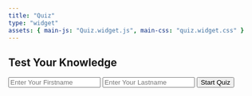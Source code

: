 ```yaml
---
title: "Quiz"
type: "widget"
assets: { main-js: "Quiz.widget.js", main-css: "quiz.widget.css" }
---
```


<div data-js-widget="Quiz">

  <!-- **************************************
  ***********START LANDING PAGE*************
  **************************************-->

  <section class="quiz__landing-container landing-page-container">

  <div class="quiz__landing-wrapper landing-page-wrapper">
  <h1 class="quiz__landing-heading" id="landing-page-heading">Test Your Knowledge</h1>
      <div class="quiz__landing-inputs-wrapper landing-inputs-wrapper">
        <input type="text" id="firstname" class="quiz__landing-input fullname" placeholder="Enter Your Firstname">
        <input type="text" id="lastname" class="quiz__landing-input fullname" placeholder="Enter Your Lastname">
        <button class="quiz__start-quiz-btn" id="start-quiz-btn">Start Quiz</button>
      </div>
  </div>

  </section>

  <!-- ************************************
  ***********END LANDING PAGE*************
  **************************************-->

  <!-- *************************************
  ***********START ADMIN SECTION***********
  **************************************-->

  <section class="quiz__admin-container admin-panel-container" style="display:none">
      <div class='quiz__admin-wrapper admin-panel-wrapper'>
      <div class="header">
        <h2>Add Questions</h2>
        <a href=""><button id="admin-logout-btn">Logout</button></a>
      </div>
        <div class="forms-wrapper">
        <button id="question-update-btn">Update</button>
        <button id="question-delete-btn">Delete</button>
        <textarea id="new-question-text" cols="" rows="" placeholder="New Question"></textarea>
        <div class="admin-options-container">
            <div class="admin-option-wrapper">
                <input type="radio" class="admin-option-0" name="answer" value="0">
                <input type="text" class="admin-option admin-option-0" value="">
            </div>
            <div class="admin-option-wrapper">
                <input type="radio" class="admin-option-1" name="answer" value="1">
                <input type="text" class="admin-option admin-option-1" value="">
            </div>
        </div>
        <button id="question-insert-btn">Insert</button>
        </div>
      <button id="questions-clear-btn">Clear List</button>
      </div>
      <div class="results-list-container">
        <div class="clear">
        <h2>Results</h2>
        <button id="results-clear-btn">Clear Results</button>
        </div>
        <div class="results-list-wrapper">
  <!--  <p class="person person-1"><span class="person-1">Nick Smith - 5 Points</span><button id="delete-result-btn_1" class="delete-result-btn">Delete</button></p> -->
        </div>
      </div>
      <div class="inserted-questions-wrapper">
  <!-- <p><span>1. Question Text</span><button id="question-1">Edit</button></p> -->
    </div>
  </section>

  <!-- *************************************
  ***********END ADMIN SECTION***********
  **************************************-->

  <!-- *************************************
  ***********START QUIZ SECTION************
  **************************************-->
  <!-- *************************************
  ***********START QUIZ SECTION************
  **************************************-->
  <section class="quiz-container" style="display:none">
    <div class="quiz-wrapper">
      <h2 id="asked-question-text">Why do you want to become developer?</h2>
      <div class="instant-answer-container">
      <img id="emotion" src="/images/happy-original.webp">
      <div id="instant-answer-wrapper">
          <p id="instant-answer-text">This is a correct answer</p>
          <button id="next-question-btn">Next</button>
      </div>
      </div>
      <div class="quiz-options-wrapper">
          <div class="choice-0"><span class="choice-0">A</span><p  class="choice-0">test1</p></div>
          <div class="choice-1"><span class="choice-1">B</span><p  class="choice-1">test2</p></div>
          <div class="choice-2"><span class="choice-2">C</span><p  class="choice-2">test3</p></div>
          <div class="choice-3"><span class="choice-3">D</span><p  class="choice-3">test4</p></div>
      </div>
    </div>
  <!--***********PROGRESS BAR***********-->
    <div class="progressBar">
        <p id="progress">2/20</p>
        <progress value="30" max="100"></progress>
    </div>
  </section>
  <!-- ************************************
  ***********END QUIZ SECTION*************
  **************************************-->

  <!-- **************************************
  ***********START FINAL RESULT PAGE********
  **************************************-->
  <section class="final-result-container" style="display:none">
    <div class="final-result-wrapper">
      <div class="final-result">
        <a href=""><button id="final-logout-btn">Logout</button></a>
        <h2 id="final-score-text">Nick Doe -- 56</h2>
        </div>
    </div>
  </section>

  <!-- *************************************
  ***********END FINAL RESULT PAGE*********
  **************************************-->

</div>
